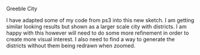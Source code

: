 Greeble City

I have adapted some of my code from ps3 into this new sketch. I am getting similar looking results but shown as a larger scale city with districts. I am happy with this however will need to do some more refinement in order to create more visual interest. I also need to find a way to generate the districts without them being redrawn when zoomed.